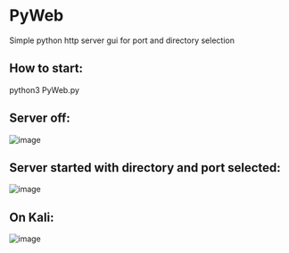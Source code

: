# PyWeb
Simple python http server gui for port and directory selection

## How to start:

python3 PyWeb.py


## Server off:

![image](https://user-images.githubusercontent.com/59324018/209894854-6ca894f1-b305-4053-ad91-7a2236f6555f.png)



## Server started with directory and port selected:

![image](https://user-images.githubusercontent.com/59324018/209895067-00c06f86-8317-46b4-b208-fbb41370b04b.png)


## On Kali: 

![image](https://user-images.githubusercontent.com/59324018/209897588-5e93bf87-ee46-48a8-b79a-245d6e8c9037.png)








